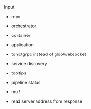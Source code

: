 Input
- repo
- orchestrator
- container
- application

- tonic\grpc instead of gloo\websocket
- service discovery
- tooltips
- pipeline status
- mui?
- read server address from response
